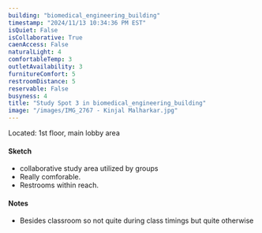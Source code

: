 ```yaml
---
building: "biomedical_engineering_building"
timestamp: "2024/11/13 10:34:36 PM EST"
isQuiet: False
isCollaborative: True
caenAccess: False
naturalLight: 4
comfortableTemp: 3
outletAvailability: 3
furnitureComfort: 5
restroomDistance: 5
reservable: False
busyness: 4
title: "Study Spot 3 in biomedical_engineering_building"
image: "/images/IMG_2767 - Kinjal Malharkar.jpg"
---
```


Located: 1st floor, main lobby area

#### Sketch
- collaborative study area utilized by groups 
- Really comforable.
- Restrooms within reach.


#### Notes
- Besides classroom so not quite during class timings but quite otherwise

